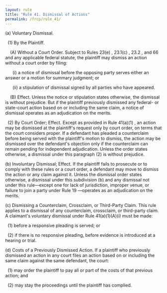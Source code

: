 ```yaml
---
layout: rule
title: "Rule 41. Dismissal of Actions"
permalink: /frcp/rule_41/
---
```


(a) Voluntary Dismissal.


&nbsp;&nbsp;(1) By the Plaintiff.


&nbsp;&nbsp;&nbsp;&nbsp;(A) Without a Court Order. Subject to Rules 23(e) , 23.1(c) , 23.2 , and 66 and any applicable federal statute, the plaintiff may dismiss an action without a court order by filing:


&nbsp;&nbsp;&nbsp;&nbsp;&nbsp;&nbsp;(i) a notice of dismissal before the opposing party serves either an answer or a motion for summary judgment; or


&nbsp;&nbsp;&nbsp;&nbsp;&nbsp;&nbsp;(ii) a stipulation of dismissal signed by all parties who have appeared.


&nbsp;&nbsp;&nbsp;&nbsp;(B) Effect. Unless the notice or stipulation states otherwise, the dismissal is without prejudice. But if the plaintiff previously dismissed any federal- or state-court action based on or including the same claim, a notice of dismissal operates as an adjudication on the merits.


&nbsp;&nbsp;(2) By Court Order; Effect. Except as provided in Rule 41(a)(1) , an action may be dismissed at the plaintiff's request only by court order, on terms that the court considers proper. If a defendant has pleaded a counterclaim before being served with the plaintiff's motion to dismiss, the action may be dismissed over the defendant's objection only if the counterclaim can remain pending for independent adjudication. Unless the order states otherwise, a dismissal under this paragraph (2) is without prejudice.


(b) Involuntary Dismissal; Effect. If the plaintiff fails to prosecute or to comply with these rules or a court order, a defendant may move to dismiss the action or any claim against it. Unless the dismissal order states otherwise, a dismissal under this subdivision (b) and any dismissal not under this rule—except one for lack of jurisdiction, improper venue, or failure to join a party under Rule 19 —operates as an adjudication on the merits.


(c) Dismissing a Counterclaim, Crossclaim, or Third-Party Claim. This rule applies to a dismissal of any counterclaim, crossclaim, or third-party claim. A claimant's voluntary dismissal under Rule 41(a)(1)(A)(i) must be made:


&nbsp;&nbsp;(1) before a responsive pleading is served; or


&nbsp;&nbsp;(2) if there is no responsive pleading, before evidence is introduced at a hearing or trial.


(d) Costs of a Previously Dismissed Action. If a plaintiff who previously dismissed an action in any court files an action based on or including the same claim against the same defendant, the court:


&nbsp;&nbsp;(1) may order the plaintiff to pay all or part of the costs of that previous action; and


&nbsp;&nbsp;(2) may stay the proceedings until the plaintiff has complied.